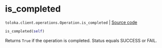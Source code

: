 # is_completed
`toloka.client.operations.Operation.is_completed` | [Source code](https://github.com/Toloka/toloka-kit/blob/v1.1.3/src/client/operations.py#L108)

```python
is_completed(self)
```

Returns `True` if the operation is completed. Status equals SUCCESS or FAIL.

